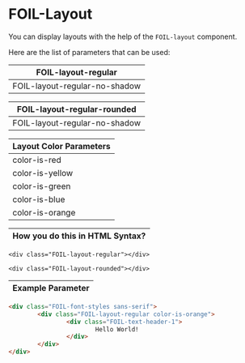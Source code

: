 # FOIL-Layout

You can display layouts with the help of the `FOIL-layout` component.

Here are the list of parameters that can be used: 

| FOIL-layout-regular                       |
| ----------------------------------------- |
| FOIL-layout-regular-no-shadow             |



| FOIL-layout-regular-rounded               |
| ----------------------------------------- |
| FOIL-layout-regular-no-shadow             |




| Layout Color Parameters                 |
| --------------------------------------- |
| color-is-red                            |
| color-is-yellow                         |
| color-is-green                          |
| color-is-blue                           |
| color-is-orange                         |



| How you do this in HTML Syntax?           |
| ----------------------------------------- |

`<div class="FOIL-layout-regular"></div>`

`<div class="FOIL-layout-rounded"></div>`




| Example Parameter                         |
| ----------------------------------------- |

```html
<div class="FOIL-font-styles sans-serif">
        <div class="FOIL-layout-regular color-is-orange">
                <div class="FOIL-text-header-1">
                        Hello World!
                </div>
        </div>
</div>
```
